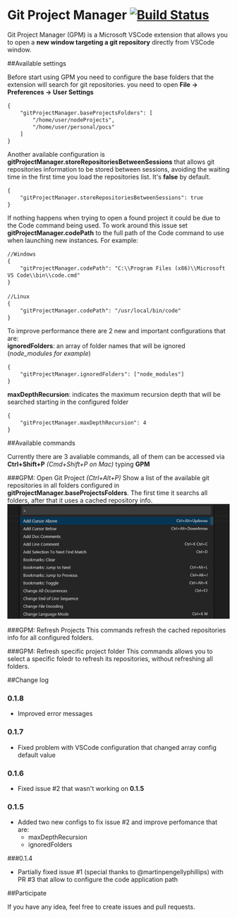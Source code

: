 # Git Project Manager [![Build Status](https://travis-ci.org/felipecaputo/git-project-manager.svg?branch=master)](https://travis-ci.org/felipecaputo/git-project-manager)

Git Project Manager (GPM) is a Microsoft VSCode extension that allows you to open a **new window targeting a git repository** directly from VSCode window.

##Available settings

Before start using GPM you need to configure the base folders that the extension will
search for git repositories. you need to open **File -> Preferences -> User Settings**  


    {
        "gitProjectManager.baseProjectsFolders": [
            "/home/user/nodeProjects",
            "/home/user/personal/pocs"
        ]
    }

Another available configuration is **gitProjectManager.storeRepositoriesBetweenSessions** that allows
git repositories information to be stored between sessions, avoiding the waiting time in the first
time you load the repositories list. It's **false** by default.


    {
        "gitProjectManager.storeRepositoriesBetweenSessions": true
    }

If nothing happens when trying to open a found project it could be due to the Code command being used. To work around this issue set **gitProjectManager.codePath** to the full path of the Code command to use when launching new instances. For example:

    //Windows
    {
        "gitProjectManager.codePath": "C:\\Program Files (x86)\\Microsoft VS Code\\bin\\code.cmd"
    }
    
    //Linux
    {
        "gitProjectManager.codePath": "/usr/local/bin/code"
    }
    
To improve performance there are 2 new and important configurations that are:  
**ignoredFolders**: an array of folder names that will be ignored (*node_modules for example*)

    {
        "gitProjectManager.ignoredFolders": ["node_modules"]
    }

**maxDepthRecursion**: indicates the maximum recursion depth that will be searched starting in the configured folder

    {
        "gitProjectManager.maxDepthRecursion": 4
    }
    
##Available commands

Currently there are 3 avaliable commands, all of them can be accessed via **Ctrl+Shift+P** 
*(Cmd+Shift+P on Mac)* typing **GPM**

###GPM: Open Git Project *(Ctrl+Alt+P)*
Show a list of the available git repositories in all folders configured in **gitProjectManager.baseProjectsFolders**.
The first time it searchs all folders, after that it uses a cached repository info.
![open Git Project](/img/openProject.gif)


###GPM: Refresh Projects
This commands refresh the cached repositories info for all configured folders.

###GPM: Refresh specific project folder
This commands allows you to select a specific foledr to refresh its repositories, without
refreshing all folders.

##Change log

### 0.1.8
  - Improved error messages

### 0.1.7
  - Fixed problem with VSCode configuration that changed array config default value

### 0.1.6
  - Fixed issue #2 that wasn't working on **0.1.5**

### 0.1.5
  - Added two new configs to fix issue #2 and improve perfomance that are:
    - maxDepthRecursion
    - ignoredFolders  

###0.1.4
  - Partially fixed issue #1 (special thanks to @martinpengellyphillips) with PR #3 
  that allow to configure the code application path 

##Participate

If you have any idea, feel free to create issues and pull requests.

